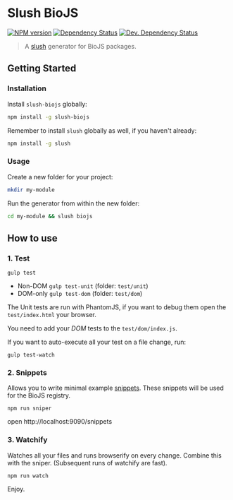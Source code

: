# Slush BioJS 

[![NPM version][npm-image]][npm-url] [![Dependency Status][daviddm-image]][daviddm-url] [![Dev. Dependency Status][daviddm-dev-image]][daviddm-dev-url]

> A [slush](https://slushjs.github.io/) generator for BioJS packages.


## Getting Started

### Installation

Install `slush-biojs` globally:

```bash
npm install -g slush-biojs
```

Remember to install `slush` globally as well, if you haven't already:

```bash
npm install -g slush
```

### Usage

Create a new folder for your project:

```bash
mkdir my-module
```

Run the generator from within the new folder:

```bash
cd my-module && slush biojs
```


How to use
-----------

### 1. Test

```
gulp test
```

* Non-DOM `gulp test-unit` (folder: `test/unit`)
* DOM-only `gulp test-dom` (folder: `test/dom`)

The Unit tests are run with PhantomJS, if you want to debug them open the `test/index.html` 
your browser.

You need to add your _DOM_ tests to the `test/dom/index.js`.

If you want to auto-execute all your test on a file change, run:

```
gulp test-watch
```

### 2. Snippets

Allows you to write minimal example [snippets](https://github.com/biojs/biojs-sniper).
These snippets will be used for the BioJS registry.

```
npm run sniper
```

open http://localhost:9090/snippets


### 3. Watchify

Watches all your files and runs browserify on every change.
Combine this with the sniper.
(Subsequent runs of watchify are fast).

```
npm run watch
```


Enjoy.

[npm-url]: https://npmjs.org/package/slush-biojs
[npm-image]: https://badge.fury.io/js/slush-biojs.svg
[daviddm-url]: https://david-dm.org/biojs/slush-biojs
[daviddm-image]: https://david-dm.org/biojs/slush-biojs.svg?theme=shields.io
[daviddm-dev-url]: https://david-dm.org/biojs/slush-biojs#info=devDependencies
[daviddm-dev-image]: https://david-dm.org/biojs/slush-biojs/dev-status.svg?theme=shields.io
